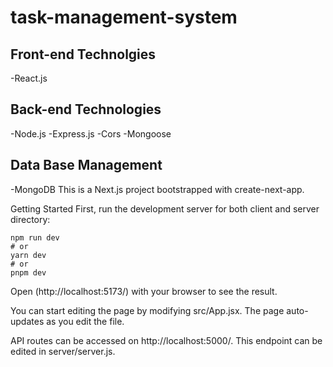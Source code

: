 # task-management-system

## Front-end Technolgies
  -React.js

## Back-end Technologies
  -Node.js
  -Express.js
  -Cors
  -Mongoose

## Data Base Management
  -MongoDB
This is a Next.js project bootstrapped with create-next-app.

Getting Started
First, run the development server for both client and server directory:
```
npm run dev
# or
yarn dev
# or
pnpm dev

```
Open (http://localhost:5173/) with your browser to see the result.

You can start editing the page by modifying src/App.jsx. The page auto-updates as you edit the file.

API routes can be accessed on http://localhost:5000/. This endpoint can be edited in server/server.js.


